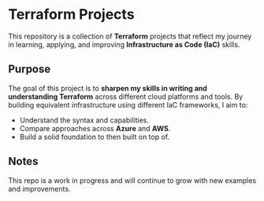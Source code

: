 # Terraform Projects

This repository is a collection of **Terraform** projects that reflect my journey in learning, applying, and improving **Infrastructure as Code (IaC)** skills.

## Purpose

The goal of this project is to **sharpen my skills in writing and understanding Terraform** across different cloud platforms and tools. By building equivalent infrastructure using different IaC frameworks, I aim to:

- Understand the syntax and capabilities.
- Compare approaches across **Azure** and **AWS**.
- Build a solid foundation to then built on top of. 

## Notes

This repo is a work in progress and will continue to grow with new examples and improvements.
